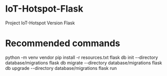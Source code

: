 # IoT-Hotspot-Flask
Project IoT-Hotspot Version Flask

# Recommended commands
python -m venv vendor
pip install -r resources.txt
flask db init --directory database/migrations
flask db migrate --directory database/migrations
flask db upgrade --directory database/migrations
flask run

